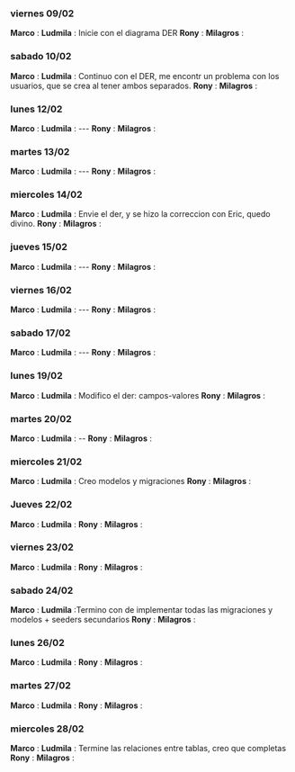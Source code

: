 ### viernes 09/02

**Marco** :
**Ludmila** : Inicie con el diagrama DER
**Rony** : 
**Milagros** : 

### sabado 10/02

**Marco** :
**Ludmila** : Continuo con el DER, me encontr un problema con los usuarios, que se crea al tener ambos separados.
**Rony** : 
**Milagros** : 

### lunes 12/02

**Marco** :
**Ludmila** :  ---
**Rony** : 
**Milagros** : 

### martes 13/02

**Marco** :
**Ludmila** : ---
**Rony** : 
**Milagros** : 

### miercoles 14/02

**Marco** :
**Ludmila** : Envie el der, y se hizo la correccion con Eric, quedo divino.
**Rony** : 
**Milagros** : 

### jueves 15/02

**Marco** :
**Ludmila** : ---
**Rony** : 
**Milagros** : 

### viernes 16/02

**Marco** :
**Ludmila** : ---
**Rony** : 
**Milagros** : 

### sabado 17/02

**Marco** :
**Ludmila** : ---
**Rony** : 
**Milagros** : 

### lunes 19/02

**Marco** :
**Ludmila** : Modifico el der: campos-valores
**Rony** : 
**Milagros** : 

### martes 20/02

**Marco** :
**Ludmila** : --
**Rony** : 
**Milagros** : 

### miercoles 21/02

**Marco** :
**Ludmila** : Creo modelos y migraciones
**Rony** : 
**Milagros** : 

### Jueves 22/02

**Marco** :
**Ludmila** :
**Rony** : 
**Milagros** : 

### viernes 23/02

**Marco** :
**Ludmila** : 
**Rony** : 
**Milagros** : 

### sabado 24/02

**Marco** :
**Ludmila** :Termino con de implementar todas las migraciones y modelos + seeders secundarios
**Rony** : 
**Milagros** : 

### lunes 26/02

**Marco** :
**Ludmila** : 
**Rony** : 
**Milagros** : 

### martes 27/02

**Marco** :
**Ludmila** : 
**Rony** : 
**Milagros** : 

### miercoles 28/02

**Marco** :
**Ludmila** : Termine las relaciones entre tablas, creo que completas
**Rony** : 
**Milagros** : 
